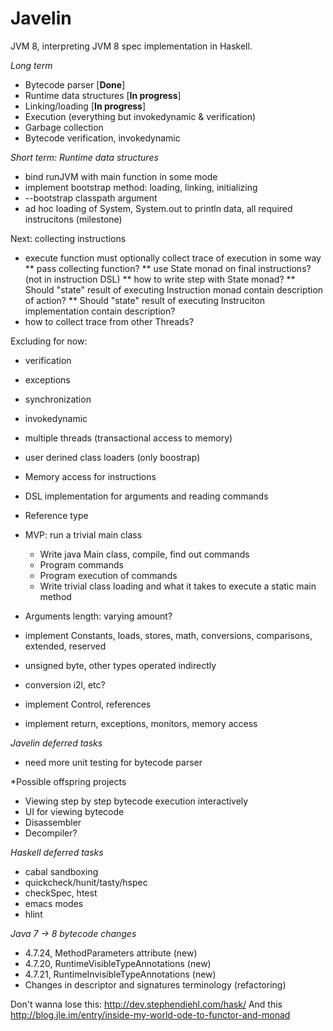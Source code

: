 Javelin
=======
JVM 8, interpreting JVM 8 spec implementation in Haskell.

*Long term*
* Bytecode parser [**Done**]
* Runtime data structures [**In progress**]
* Linking/loading [**In progress**]
* Execution (everything but invokedynamic & verification)
* Garbage collection
* Bytecode verification, invokedynamic

*Short term: Runtime data structures*
* bind runJVM with main function in some mode
* implement bootstrap method: loading, linking, initializing
* --bootstrap classpath argument
* ad hoc loading of System, System.out to println data, all required instrucitons (milestone)

Next: collecting instructions
* execute function must optionally collect trace of execution in some way
 ** pass collecting function?
 ** use State monad on final instructions? (not in instruction DSL)
 ** how to write step with State monad?
 ** Should "state" result of executing Instruction monad contain description of action?
 ** Should "state" result of executing Instruciton implementation contain description?
* how to collect trace from other Threads?

Excluding for now:
* verification
* exceptions
* synchronization
* invokedynamic
* multiple threads (transactional access to memory)
* user derined class loaders (only boostrap)

* Memory access for instructions
* DSL implementation for arguments and reading commands
* Reference type
* MVP: run a trivial main class
    * Write java Main class, compile, find out commands
    * Program commands
    * Program execution of commands
    * Write trivial class loading and what it takes to execute a static main method

* Arguments length: varying amount?
* implement Constants, loads, stores, math, conversions, comparisons, extended, reserved
* unsigned byte, other types operated indirectly
* conversion i2l, etc?
* implement Control, references
* implement return, exceptions, monitors, memory access

*Javelin deferred tasks*
* need more unit testing for bytecode parser

*Possible offspring projects
* Viewing step by step bytecode execution interactively
* UI for viewing bytecode
* Disassembler
* Decompiler?

*Haskell deferred tasks*
* cabal sandboxing
* quickcheck/hunit/tasty/hspec
* checkSpec, htest
* emacs modes
* hlint

*Java 7 -> 8 bytecode changes*
* 4.7.24, MethodParameters attribute (new)
* 4.7.20, RuntimeVisibleTypeAnnotations (new)
* 4.7.21, RuntimeInvisibleTypeAnnotations (new)
* Changes in descriptor and signatures terminology (refactoring)

Don't wanna lose this: http://dev.stephendiehl.com/hask/
And this http://blog.jle.im/entry/inside-my-world-ode-to-functor-and-monad